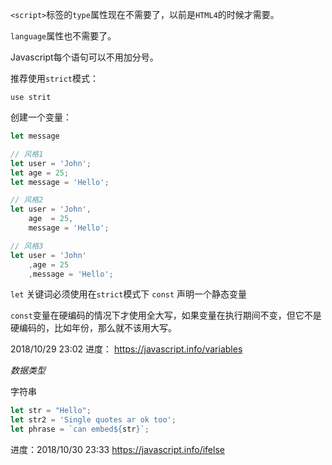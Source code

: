 `<script>`标签的`type`属性现在不需要了，以前是`HTML4`的时候才需要。

`language`属性也不需要了。

Javascript每个语句可以不用加分号。

推荐使用`strict`模式：
```
use strit
```

创建一个变量：
```javascript
let message

// 风格1
let user = 'John';
let age = 25;
let message = 'Hello';

// 风格2
let user = 'John',
    age  = 25,
    message = 'Hello';

// 风格3
let user = 'John'
    ,age = 25
    ,message = 'Hello';
```

`let` 关键词必须使用在`strict`模式下
`const` 声明一个静态变量

`const`变量在硬编码的情况下才使用全大写，如果变量在执行期间不变，但它不是硬编码的，比如年份，那么就不该用大写。

2018/10/29 23:02 进度：
https://javascript.info/variables

*数据类型*

字符串
```js
let str = "Hello";
let str2 = 'Single quotes ar ok too';
let phrase = `can embed${str}`;
```

进度：2018/10/30 23:33
https://javascript.info/ifelse